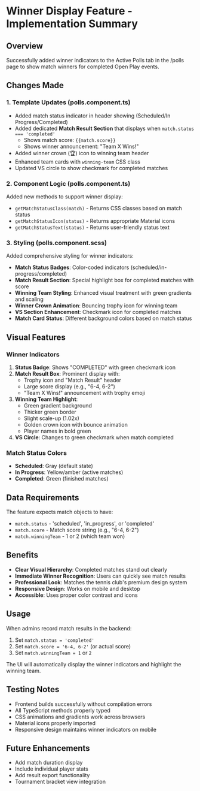 # Winner Display Feature - Implementation Summary

## Overview
Successfully added winner indicators to the Active Polls tab in the /polls page to show match winners for completed Open Play events.

## Changes Made

### 1. **Template Updates (polls.component.ts)**
- Added match status indicator in header showing (Scheduled/In Progress/Completed)
- Added dedicated **Match Result Section** that displays when `match.status === 'completed'`
  - Shows match score: `{{match.score}}`
  - Shows winner announcement: "Team X Wins!" 
- Added winner crown (🏆) icon to winning team header
- Enhanced team cards with `winning-team` CSS class
- Updated VS circle to show checkmark for completed matches

### 2. **Component Logic (polls.component.ts)**
Added new methods to support winner display:
- `getMatchStatusClass(match)` - Returns CSS classes based on match status
- `getMatchStatusIcon(status)` - Returns appropriate Material icons
- `getMatchStatusText(status)` - Returns user-friendly status text

### 3. **Styling (polls.component.scss)**
Added comprehensive styling for winner indicators:
- **Match Status Badges**: Color-coded indicators (scheduled/in-progress/completed)
- **Match Result Section**: Special highlight box for completed matches with score
- **Winning Team Styling**: Enhanced visual treatment with green gradients and scaling
- **Winner Crown Animation**: Bouncing trophy icon for winning team
- **VS Section Enhancement**: Checkmark icon for completed matches
- **Match Card Status**: Different background colors based on match status

## Visual Features

### Winner Indicators
1. **Status Badge**: Shows "COMPLETED" with green checkmark icon
2. **Match Result Box**: Prominent display with:
   - Trophy icon and "Match Result" header
   - Large score display (e.g., "6-4, 6-2") 
   - "Team X Wins!" announcement with trophy emoji
3. **Winning Team Highlight**: 
   - Green gradient background
   - Thicker green border
   - Slight scale-up (1.02x)
   - Golden crown icon with bounce animation
   - Player names in bold green
4. **VS Circle**: Changes to green checkmark when match completed

### Match Status Colors
- **Scheduled**: Gray (default state)
- **In Progress**: Yellow/amber (active matches)
- **Completed**: Green (finished matches)

## Data Requirements
The feature expects match objects to have:
- `match.status` - 'scheduled', 'in_progress', or 'completed'
- `match.score` - Match score string (e.g., "6-4, 6-2")
- `match.winningTeam` - 1 or 2 (which team won)

## Benefits
- **Clear Visual Hierarchy**: Completed matches stand out clearly
- **Immediate Winner Recognition**: Users can quickly see match results
- **Professional Look**: Matches the tennis club's premium design system
- **Responsive Design**: Works on mobile and desktop
- **Accessible**: Uses proper color contrast and icons

## Usage
When admins record match results in the backend:
1. Set `match.status = 'completed'`
2. Set `match.score = '6-4, 6-2'` (or actual score)
3. Set `match.winningTeam = 1` or `2`

The UI will automatically display the winner indicators and highlight the winning team.

## Testing Notes
- Frontend builds successfully without compilation errors
- All TypeScript methods properly typed
- CSS animations and gradients work across browsers
- Material icons properly imported
- Responsive design maintains winner indicators on mobile

## Future Enhancements
- Add match duration display
- Include individual player stats
- Add result export functionality
- Tournament bracket view integration